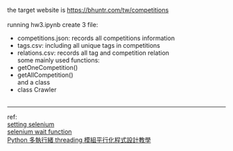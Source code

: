 the target website is <https://bhuntr.com/tw/competitions>  
<br>
running hw3.ipynb create 3 file:

- competitions.json: records all competitions information
- tags.csv: including all unique tags in competitions
- relations.csv: records all tag and competition relation
  <br>
  some mainly used functions:
- getOneCompetition()
- getAllCompetition()  
  and a class
- class Crawler  
  <br>

---

ref:  
[setting selenium](https://www.selenium.dev/blog/2023/headless-is-going-away/)  
[selenium wait function](https://www.learncodewithmike.com/2020/06/python-selenium-waits.html)  
[Python 多執行緒 threading 模組平行化程式設計教學](https://blog.gtwang.org/programming/python-threading-multithreaded-programming-tutorial/)
